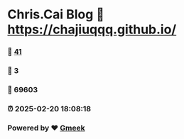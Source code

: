 # Chris.Cai Blog :link: https://chajiuqqq.github.io/ 
### :page_facing_up: [41](https://chajiuqqq.github.io//tag.html) 
### :speech_balloon: 3 
### :hibiscus: 69603 
### :alarm_clock: 2025-02-20 18:08:18 
### Powered by :heart: [Gmeek](https://github.com/Meekdai/Gmeek)
